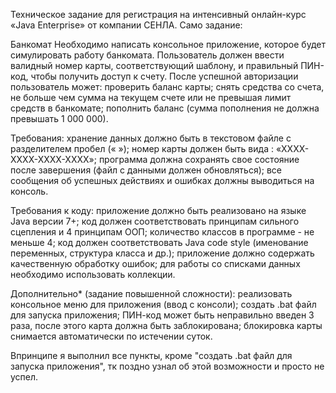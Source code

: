 Техническое задание для регистрация на интенсивный онлайн-курс «Java Enterprise» от компании СЕНЛА.
Само задание:

Банкомат
Необходимо написать консольное приложение, которое будет симулировать работу банкомата.
Пользователь должен ввести валидный номер карты, соответствующий шаблону, и правильный ПИН-код, чтобы получить доступ к счету. После успешной авторизации пользователь может:
проверить баланс карты;
снять средства со счета, не больше чем сумма на текущем счете или не превышая лимит средств в банкомате;
пополнить баланс (сумма пополнения не должна превышать 1 000 000).

Требования:
хранение данных должно быть в текстовом файле с разделителем пробел (« »);
номер карты должен быть вида : «ХХХХ-ХХХХ-ХХХХ-ХХХХ»;
программа должна сохранять свое состояние после завершения (файл с данными должен обновляться);
все сообщения об успешных действиях и ошибках должны выводиться на консоль.

Требования к коду:
приложение должно быть реализовано на языке Java версии 7+;
код должен соответствовать принципам сильного сцепления и 4 принципам ООП;
количество классов в программе - не меньше 4;
код должен соответствовать Java code style (именование переменных, структура класса и др.);
приложение должно содержать качественную обработку ошибок;
для работы со списками данных необходимо использовать коллекции.

Дополнительно* (задание повышенной сложности):
реализовать консольное меню для приложения (ввод с консоли);
создать .bat файл для запуска приложения;
ПИН-код может быть неправильно введен 3 раза, после этого карта должна быть заблокирована;
блокировка карты снимается автоматически по истечении суток.

Впринципе я выполнил все пункты, кроме "создать .bat файл для запуска приложения", тк поздно узнал об этой возможности и просто не успел.
